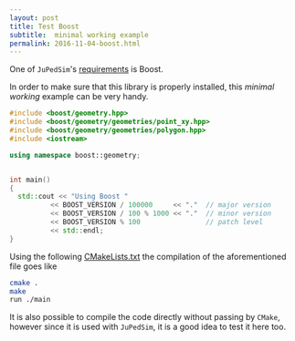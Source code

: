 ```yaml
---
layout: post
title: Test Boost
subtitle:  minimal working example
permalink: 2016-11-04-boost.html
---
```



One of  `JuPedSim`'s [requirements](2016-11-03-Requirements.html) is Boost. 

In order to make sure that this library is properly installed,  this *minimal working* example can be very handy.

```c++
#include <boost/geometry.hpp>
#include <boost/geometry/geometries/point_xy.hpp>
#include <boost/geometry/geometries/polygon.hpp>
#include <iostream>

using namespace boost::geometry;


int main()
{
  std::cout << "Using Boost "
          << BOOST_VERSION / 100000     << "."  // major version
          << BOOST_VERSION / 100 % 1000 << "."  // minor version
          << BOOST_VERSION % 100                // patch level
          << std::endl;
}
```

Using the following [CMakeLists.txt](https://gitlab.version.fz-juelich.de/jupedsim/jpscore/snippets/8) 
the compilation of the aforementioned file goes like

```bash
cmake .
make
run ./main
```

It is also possible to compile the code directly without passing by `CMake`, however since it is used with `JuPedSim`, it is a 
good idea to test it here too. 



